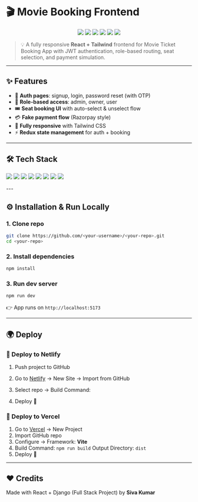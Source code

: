 # 🎬 Movie Booking Frontend

<p align="center">  
  <img src="https://img.shields.io/badge/React-18-61DAFB?logo=react&logoColor=black" />  
  <img src="https://img.shields.io/badge/TailwindCSS-3-06B6D4?logo=tailwindcss&logoColor=white" />  
  <img src="https://img.shields.io/badge/Redux-Toolkit-764ABC?logo=redux&logoColor=white" />  
  <img src="https://img.shields.io/badge/Axios-HTTP-5A29E4?logo=axios&logoColor=white" />  
  <img src="https://img.shields.io/badge/Vite-Bundler-646CFF?logo=vite&logoColor=white" />  
  <img src="https://img.shields.io/badge/Netlify-Deploy-00C7B7?logo=netlify&logoColor=white" />  
</p>  

> 💡 A fully responsive **React + Tailwind** frontend for Movie Ticket Booking App with JWT authentication, role-based routing, seat selection, and payment simulation.

---

## ✨ Features

* 🔐 **Auth pages**: signup, login, password reset (with OTP)
* 👑 **Role-based access**: admin, owner, user
* 🎟️ **Seat booking UI** with auto-select & unselect flow
* 💳 **Fake payment flow** (Razorpay style)
* 📱 **Fully responsive** with Tailwind CSS
* ⚡ **Redux state management** for auth + booking

---

## 🛠 Tech Stack

<p align="left">  
  <img src="https://img.shields.io/badge/React-18-61DAFB?logo=react&logoColor=black" />  
  <img src="https://img.shields.io/badge/TailwindCSS-3-06B6D4?logo=tailwindcss&logoColor=white" />  
  <img src="https://img.shields.io/badge/Redux-Toolkit-764ABC?logo=redux&logoColor=white" />  
  <img src="https://img.shields.io/badge/React%20Router-6-CA4245?logo=reactrouter&logoColor=white" />  
  <img src="https://img.shields.io/badge/Axios-5A29E4?logo=axios&logoColor=white" />  
  <img src="https://img.shields.io/badge/Vite-646CFF?logo=vite&logoColor=white" />  
  <img src="https://img.shields.io/badge/Netlify-00C7B7?logo=netlify&logoColor=white" />  
  <img src="https://img.shields.io/badge/Framer%20Motion-Animation-0055FF?logo=framer&logoColor=white" />  
</p>  
---

## ⚙️ Installation & Run Locally

### 1. Clone repo

```bash
git clone https://github.com/<your-username>/<your-repo>.git
cd <your-repo>
```

### 2. Install dependencies

```bash
npm install
```

### 3. Run dev server

```bash
npm run dev
```

👉 App runs on `http://localhost:5173`

---

## 🌍 Deploy

### 🔹 Deploy to **Netlify**

1. Push project to GitHub
2. Go to [Netlify](https://netlify.com) → New Site → Import from GitHub
3. Select repo → Build Command:

4. Deploy 🎉

### 🔹 Deploy to **Vercel**

1. Go to [Vercel](https://vercel.com) → New Project
2. Import GitHub repo
3. Configure → Framework: **Vite**
4. Build Command: `npm run build`
   Output Directory: `dist`
5. Deploy 🚀

---

## ❤️ Credits

Made with React + Django (Full Stack Project) by **Siva Kumar**
